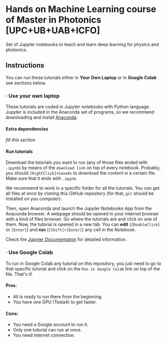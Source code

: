 # Hands on Machine Learning course of Master in Photonics [UPC+UB+UAB+ICFO]

Set of Jupyter notebooks to teach and learn deep learning for physics and photonics.

## Instructions

You can run these tutorials either in **Your Own Laptop** or in **Google Colab** see sections below.

### · Use your own laptop

These tutorials are coded in Jupyter notebooks with Python language. 
Jupyter is included in the Anaconda set of programs, so we recommend downloading 
and install [Anaconda](https://www.anaconda.com/products/individual).

#### Extra dependencies

*fill this section*


#### Run tutorials

Download the tutorials you want to run (any of those files ended with `.ipynb`)
by means of the `download link` on top of every notebook.
Probably, you should `[RightClick]+SaveAs` to download the content in a 
certain file. Make sure that it ends with `.ipynb`.

We recommend to work in a specific folder for all the tutorials.
You can get all files at once by cloning this GitHub repository
(for that, `git` should be installed on you computer).

Then, open Anaconda and launch the Jupyter Notebooks App from the Anaconda browser.
A webpage should be opened in your internet browser with a kind of files browser.
Go where the tutorials are and click on one of them. Now, the tutorial is opened 
in a new tab. You can **edit** (`[DoubleClick]` or `[Enter]`) and  **run** (`[Shift]+[Enter]`) 
any cell in the Notebook.

Check the 
[Jupyter Documentation](https://jupyter-notebook.readthedocs.io/en/stable/notebook.html#notebook-user-interface)
for detailed information.


### · Use Google Colab

To run in Google Colab any tutorial on this repository, 
you just need to go to that specific tutorial and 
click on the `Run in Google Colab` link on top of the file.
That's it!

#### Pros:
- All is ready to run there from the beginning.
- You have one GPU (Tesla4) to get faster.

#### Cons: 
- You need a Google account to run it.
- Only one tutorial can run at once.
- You need internet connection.
